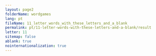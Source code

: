 ```yaml
---
layout: page2
folderName: wordgames
lang: pt
fileName: 11_letter_words_with_these_letters_and_a_blank
permalink: pt/11-letter-words-with-these-letters-and-a-blank/result
letter: 11
sitemap: false
ablank: true
nointernationalization: true
---
```

